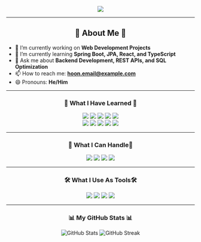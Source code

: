 <p align='center'>
<img src="https://capsule-render.vercel.app/api?type=cylinder&color=gradient&height=300&section=header&text=Hoon%20Code&fontSize=70&fontColor=FFFFFF" />
<p>
<hr>

<h2 align="center">🚀 About Me 🚀</h2>

- 🔭 I’m currently working on **Web Development Projects**
- 🌱 I’m currently learning **Spring Boot, JPA, React, and TypeScript**
- 💬 Ask me about **Backend Development, REST APIs, and SQL Optimization**
- 📫 How to reach me: **[hoon.email@example.com](mailto:hoon.email@example.com)** 
- 😄 Pronouns: **He/Him**

<hr>
<h3 align="center">
 🌱 What I Have Learned 🌱 
</h3>
<p align="center">
  <img src="https://img.shields.io/badge/Java-007396?style=for-the-badge&logo=Java&logoColor=white" />
  <img src="https://img.shields.io/badge/Python-3776AB?style=for-the-badge&logo=Python&logoColor=white" />
  <img src="https://img.shields.io/badge/HTML-E34F26?style=for-the-badge&logo=HTML5&logoColor=white" />
  <img src="https://img.shields.io/badge/CSS-1572B6?style=for-the-badge&logo=CSS3&logoColor=white" />
  <img src="https://img.shields.io/badge/JavaScript-F7DF1E?style=for-the-badge&logo=JavaScript&logoColor=black" />
  <br>
  <img src="https://img.shields.io/badge/MySQL-4479A1?style=for-the-badge&logo=MySQL&logoColor=white" />
  <img src="https://img.shields.io/badge/Linux-FCC624?style=for-the-badge&logo=Linux&logoColor=black" />
  <img src="https://img.shields.io/badge/Spring_Boot-6DB33F?style=for-the-badge&logo=Spring-Boot&logoColor=white" />
  <img src="https://img.shields.io/badge/Machine_Learning-0096FF?style=for-the-badge&logo=TensorFlow&logoColor=white" />
  <img src="https://img.shields.io/badge/Deep_Learning-FF6F61?style=for-the-badge&logo=PyTorch&logoColor=white" />
</p>

---
<h3 align="center">
🚀 What I Can Handle🚀
</h3>
<p align="center">
  <img src="https://img.shields.io/badge/Java-007396?style=for-the-badge&logo=Java&logoColor=white" />
  <img src="https://img.shields.io/badge/Python-3776AB?style=for-the-badge&logo=Python&logoColor=white" />
  <img src="https://img.shields.io/badge/MySQL-4479A1?style=for-the-badge&logo=MySQL&logoColor=white" />
  <img src="https://img.shields.io/badge/Spring_Boot-6DB33F?style=for-the-badge&logo=Spring-Boot&logoColor=white" />
</p>

---
<h3 align="center">
🛠 What I Use As Tools🛠
</h3>
<p align="center">
  <img src="https://img.shields.io/badge/GitHub-181717?style=for-the-badge&logo=GitHub&logoColor=white" />
  <img src="https://img.shields.io/badge/Notion-000000?style=for-the-badge&logo=Notion&logoColor=white" />
  <img src="https://img.shields.io/badge/Discord-5865F2?style=for-the-badge&logo=Discord&logoColor=white" />
  <img src="https://img.shields.io/badge/Velog-20C997?style=for-the-badge&logo=Velog&logoColor=white" />
</p>

<hr>


<h3 align="center">📊 My GitHub Stats 📊</h3>

<p align="center">
  <img src="https://github-readme-stats.vercel.app/api?username=jjeonghun&show_icons=true&theme=radical" alt="GitHub Stats"/>
  <img src="https://github-readme-streak-stats.herokuapp.com/?user=jjeonghun&theme=radical" alt="GitHub Streak"/>
</p>













